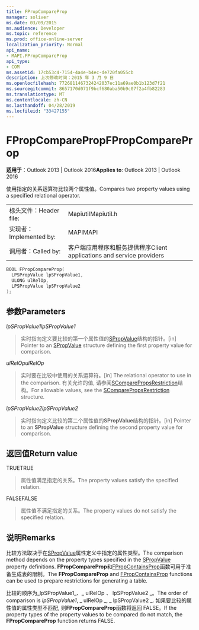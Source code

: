 ```yaml
---
title: FPropCompareProp
manager: soliver
ms.date: 03/09/2015
ms.audience: Developer
ms.topic: reference
ms.prod: office-online-server
localization_priority: Normal
api_name:
- MAPI.FPropCompareProp
api_type:
- COM
ms.assetid: 17cb53c4-7154-4a4e-b4ec-de720fa055cb
description: 上次修改时间：2015 年 3 月 9 日
ms.openlocfilehash: 7726811467324242037ec11a69ae0b1b123d7f21
ms.sourcegitcommit: 8657170d071f9bcf680aba50b9c07f2a4fb82283
ms.translationtype: MT
ms.contentlocale: zh-CN
ms.lasthandoff: 04/28/2019
ms.locfileid: "33427155"
---
```

# <a name="fpropcompareprop"></a><span data-ttu-id="b464f-103">FPropCompareProp</span><span class="sxs-lookup"><span data-stu-id="b464f-103">FPropCompareProp</span></span>

<span data-ttu-id="b464f-104">**适用于**：Outlook 2013 | Outlook 2016</span><span class="sxs-lookup"><span data-stu-id="b464f-104">**Applies to**: Outlook 2013 | Outlook 2016</span></span> 
  
<span data-ttu-id="b464f-105">使用指定的关系运算符比较两个属性值。</span><span class="sxs-lookup"><span data-stu-id="b464f-105">Compares two property values using a specified relational operator.</span></span> 
  
|||
|:-----|:-----|
|<span data-ttu-id="b464f-106">标头文件：</span><span class="sxs-lookup"><span data-stu-id="b464f-106">Header file:</span></span>  <br/> |<span data-ttu-id="b464f-107">Mapiutil</span><span class="sxs-lookup"><span data-stu-id="b464f-107">Mapiutil.h</span></span>  <br/> |
|<span data-ttu-id="b464f-108">实现者：</span><span class="sxs-lookup"><span data-stu-id="b464f-108">Implemented by:</span></span>  <br/> |<span data-ttu-id="b464f-109">MAPI</span><span class="sxs-lookup"><span data-stu-id="b464f-109">MAPI</span></span>  <br/> |
|<span data-ttu-id="b464f-110">调用者：</span><span class="sxs-lookup"><span data-stu-id="b464f-110">Called by:</span></span>  <br/> |<span data-ttu-id="b464f-111">客户端应用程序和服务提供程序</span><span class="sxs-lookup"><span data-stu-id="b464f-111">Client applications and service providers</span></span>  <br/> |
   
```cpp
BOOL FPropCompareProp(
  LPSPropValue lpSPropValue1,
  ULONG ulRelOp,
  LPSPropValue lpSPropValue2
);
```

## <a name="parameters"></a><span data-ttu-id="b464f-112">参数</span><span class="sxs-lookup"><span data-stu-id="b464f-112">Parameters</span></span>

<span data-ttu-id="b464f-113">_lpSPropValue1_</span><span class="sxs-lookup"><span data-stu-id="b464f-113">_lpSPropValue1_</span></span>
  
> <span data-ttu-id="b464f-114">实时指向定义要比较的第一个属性值的[SPropValue](spropvalue.md)结构的指针。</span><span class="sxs-lookup"><span data-stu-id="b464f-114">[in] Pointer to an [SPropValue](spropvalue.md) structure defining the first property value for comparison.</span></span> 
    
<span data-ttu-id="b464f-115">_ulRelOp_</span><span class="sxs-lookup"><span data-stu-id="b464f-115">_ulRelOp_</span></span>
  
> <span data-ttu-id="b464f-116">实时要在比较中使用的关系运算符。</span><span class="sxs-lookup"><span data-stu-id="b464f-116">[in] The relational operator to use in the comparison.</span></span> <span data-ttu-id="b464f-117">有关允许的值, 请参阅[SComparePropsRestriction](scomparepropsrestriction.md)结构。</span><span class="sxs-lookup"><span data-stu-id="b464f-117">For allowable values, see the [SComparePropsRestriction](scomparepropsrestriction.md) structure.</span></span> 
    
<span data-ttu-id="b464f-118">_lpSPropValue2_</span><span class="sxs-lookup"><span data-stu-id="b464f-118">_lpSPropValue2_</span></span>
  
> <span data-ttu-id="b464f-119">实时指向定义比较的第二个属性值的**SPropValue**结构的指针。</span><span class="sxs-lookup"><span data-stu-id="b464f-119">[in] Pointer to an **SPropValue** structure defining the second property value for comparison.</span></span> 
    
## <a name="return-value"></a><span data-ttu-id="b464f-120">返回值</span><span class="sxs-lookup"><span data-stu-id="b464f-120">Return value</span></span>

<span data-ttu-id="b464f-121">TRUE</span><span class="sxs-lookup"><span data-stu-id="b464f-121">TRUE</span></span> 
  
> <span data-ttu-id="b464f-122">属性值满足指定的关系。</span><span class="sxs-lookup"><span data-stu-id="b464f-122">The property values satisfy the specified relation.</span></span> 
    
<span data-ttu-id="b464f-123">FALSE</span><span class="sxs-lookup"><span data-stu-id="b464f-123">FALSE</span></span> 
  
> <span data-ttu-id="b464f-124">属性值不满足指定的关系。</span><span class="sxs-lookup"><span data-stu-id="b464f-124">The property values do not satisfy the specified relation.</span></span>
    
## <a name="remarks"></a><span data-ttu-id="b464f-125">说明</span><span class="sxs-lookup"><span data-stu-id="b464f-125">Remarks</span></span>

<span data-ttu-id="b464f-126">比较方法取决于在[SPropValue](spropvalue.md)属性定义中指定的属性类型。</span><span class="sxs-lookup"><span data-stu-id="b464f-126">The comparison method depends on the property types specified in the [SPropValue](spropvalue.md) property definitions.</span></span> <span data-ttu-id="b464f-127">**FPropCompareProp**和[FPropContainsProp](fpropcontainsprop.md)函数可用于准备生成表的限制。</span><span class="sxs-lookup"><span data-stu-id="b464f-127">The **FPropCompareProp** and [FPropContainsProp](fpropcontainsprop.md) functions can be used to prepare restrictions for generating a table.</span></span> 
  
<span data-ttu-id="b464f-128">比较的顺序为_lpSPropValue1_、_ ulRelOp _、_ lpSPropValue2 _。</span><span class="sxs-lookup"><span data-stu-id="b464f-128">The order of comparison is  _lpSPropValue1_, _ ulRelOp _, _ lpSPropValue2 _.</span></span> <span data-ttu-id="b464f-129">如果要比较的属性值的属性类型不匹配, 则**FPropCompareProp**函数将返回 FALSE。</span><span class="sxs-lookup"><span data-stu-id="b464f-129">If the property types of the property values to be compared do not match, the **FPropCompareProp** function returns FALSE.</span></span> 
  

